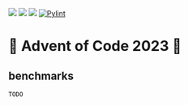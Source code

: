 [![](https://badgen.net/github/license/laDok8/aoc)](../LICENSE)
[![](https://badgen.net/badge/⭐/32/yellow)](main.py)
![](https://badgen.net/badge/language/python)
[![Pylint](https://github.com/laDok8/aoc/actions/workflows/pylint.yml/badge.svg?branch=master)](https://github.com/laDok8/aoc/actions/workflows/pylint.yml)

# 🎄 Advent of Code 2023 🎄

## benchmarks

```
TODO
```
